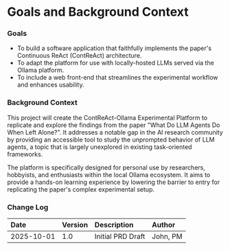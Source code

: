 # Goals and Background Context

### Goals
* To build a software application that faithfully implements the paper's Continuous ReAct (ContReAct) architecture.
* To adapt the platform for use with locally-hosted LLMs served via the Ollama platform.
* To include a web front-end that streamlines the experimental workflow and enhances usability.

### Background Context
This project will create the ContReAct-Ollama Experimental Platform to replicate and explore the findings from the paper "What Do LLM Agents Do When Left Alone?". It addresses a notable gap in the AI research community by providing an accessible tool to study the unprompted behavior of LLM agents, a topic that is largely unexplored in existing task-oriented frameworks.

The platform is specifically designed for personal use by researchers, hobbyists, and enthusiasts within the local Ollama ecosystem. It aims to provide a hands-on learning experience by lowering the barrier to entry for replicating the paper's complex experimental setup.

### Change Log
| Date | Version | Description | Author |
| :--- | :--- | :--- | :--- |
| 2025-10-01 | 1.0 | Initial PRD Draft | John, PM |
